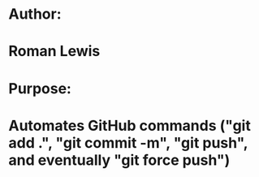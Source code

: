 # Author: 
# Roman Lewis
#
# Purpose:
# Automates GitHub commands ("git add .", "git commit -m", "git push", and eventually "git force push")